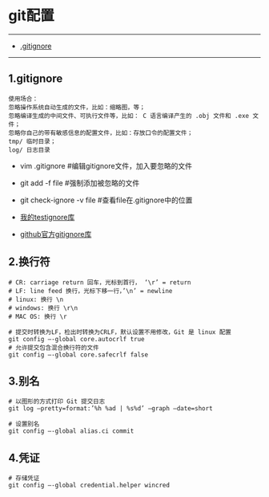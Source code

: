 # git配置


---
- [.gitignore](#1gitignore)

---
## 1.gitignore


	使用场合：
	忽略操作系统自动生成的文件，比如：缩略图，等；
	忽略编译生成的中间文件、可执行文件等，比如： C 语言编译产生的 .obj 文件和 .exe 文件；
	忽略你自己的带有敏感信息的配置文件，比如：存放口令的配置文件；
	tmp/ 临时目录；
	log/ 日志目录
 

     
- vim .gitignore #编辑gitignore文件，加入要忽略的文件  
- git add -f file #强制添加被忽略的文件
- git check-ignore -v file #查看file在.gitignore中的位置

- [我的testignore库](https://github.com/zhenxuanzhang/testignore)
- [github官方gitignore库](https://github.com/github/gitignore)

## 2.换行符

	# CR: carriage return 回车，光标到首行， ‘\r’ = return
	# LF: line feed 换行，光标下移一行，’\n’ = newline
	# linux: 换行 \n
	# windows: 换行 \r\n
	# MAC OS: 换行 \r

	# 提交时转换为LF，检出时转换为CRLF，默认设置不用修改，Git 是 linux 配置
	git config –-global core.autocrlf true
	# 允许提交包含混合换行符的文件
	git config –-global core.safecrlf false

## 3.别名

	# 以图形的方式打印 Git 提交日志
	git log –pretty=format:’%h %ad | %s%d’ –graph –date=short

	# 设置别名
	git config –-global alias.ci commit
	
## 4.凭证
	# 存储凭证
	git config –-global credential.helper wincred

